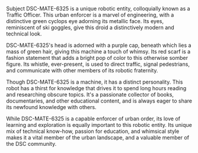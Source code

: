 Subject DSC-MATE-6325 is a unique robotic entity, colloquially known as a Traffic Officer. This urban enforcer is a marvel of engineering, with a distinctive green cyclops eye adorning its metallic face. Its eyes, reminiscent of ski goggles, give this droid a distinctively modern and technical look.

DSC-MATE-6325's head is adorned with a purple cap, beneath which lies a mass of green hair, giving this machine a touch of whimsy. Its red scarf is a fashion statement that adds a bright pop of color to this otherwise somber figure. Its whistle, ever-present, is used to direct traffic, signal pedestrians, and communicate with other members of its robotic fraternity.

Though DSC-MATE-6325 is a machine, it has a distinct personality. This robot has a thirst for knowledge that drives it to spend long hours reading and researching obscure topics. It's a passionate collector of books, documentaries, and other educational content, and is always eager to share its newfound knowledge with others.

While DSC-MATE-6325 is a capable enforcer of urban order, its love of learning and exploration is equally important to this robotic entity. Its unique mix of technical know-how, passion for education, and whimsical style makes it a vital member of the urban landscape, and a valuable member of the DSC community.